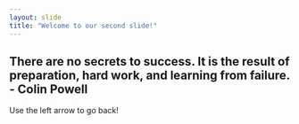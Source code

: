 ```yaml
---
layout: slide
title: "Welcome to our second slide!"
---
```

## There are no secrets to success. It is the result of preparation, hard work, and learning from failure. - Colin Powell
Use the left arrow to go back!
